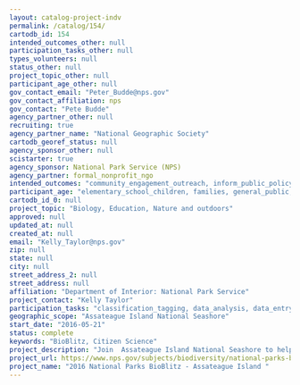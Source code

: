 ```yaml
---
layout: catalog-project-indv
permalink: /catalog/154/
cartodb_id: 154
intended_outcomes_other: null
participation_tasks_other: null
types_volunteers: null
status_other: null
project_topic_other: null
participant_age_other: null
gov_contact_email: "Peter_Budde@nps.gov"
gov_contact_affiliation: nps
gov_contact: "Pete Budde"
agency_partner_other: null
recruiting: true
agency_partner_name: "National Geographic Society"
cartodb_georef_status: null
agency_sponsor_other: null
scistarter: true
agency_sponsor: National Park Service (NPS)
agency_partner: formal_nonprofit_ngo
intended_outcomes: "community_engagement_outreach, inform_public_policy, io_education, operational_integration_use, research_advancement"
participant_age: "elementary_school_children, families, general_public, middle_school_children, targeted_group, teens"
cartodb_id_0: null
project_topic: "Biology, Education, Nature and outdoors"
approved: null
updated_at: null
created_at: null
email: "Kelly_Taylor@nps.gov"
zip: null
state: null
city: null
street_address_2: null
street_address: null
affiliation: "Department of Interior: National Park Service"
project_contact: "Kelly Taylor"
participation_tasks: "classification_tagging, data_analysis, data_entry, finding_entities, identification, learning, observation, site_selection_description, specimen_sample_collection"
geographic_scope: "Assateague Island National Seashore"
start_date: "2016-05-21"
status: complete
keywords: "BioBlitz, Citizen Science"
project_description: "Join  Assateague Island National Seashore to help identify as many species as possible in all taxonomic groups at the park's 2016 BioBlitz."
project_url: https://www.nps.gov/subjects/biodiversity/national-parks-bioblitz.htm
project_name: "2016 National Parks BioBlitz - Assateague Island "
---
```

